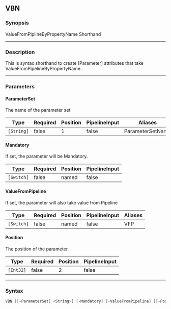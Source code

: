 VBN
---




### Synopsis
ValueFromPiplineByPropertyName Shorthand



---


### Description

This is syntax shorthand to create [Parameter] attributes that take ValueFromPipelineByPropertyName.



---


### Parameters
#### **ParameterSet**

The name of the parameter set






|Type      |Required|Position|PipelineInput|Aliases         |
|----------|--------|--------|-------------|----------------|
|`[String]`|false   |1       |false        |ParameterSetName|



#### **Mandatory**

If set, the parameter will be Mandatory.






|Type      |Required|Position|PipelineInput|
|----------|--------|--------|-------------|
|`[Switch]`|false   |named   |false        |



#### **ValueFromPipeline**

If set, the parameter will also take value from Pipeline






|Type      |Required|Position|PipelineInput|Aliases|
|----------|--------|--------|-------------|-------|
|`[Switch]`|false   |named   |false        |VFP    |



#### **Position**

The position of the parameter.






|Type     |Required|Position|PipelineInput|
|---------|--------|--------|-------------|
|`[Int32]`|false   |2       |false        |





---


### Syntax
```PowerShell
VBN [[-ParameterSet] <String>] [-Mandatory] [-ValueFromPipeline] [[-Position] <Int32>] [<CommonParameters>]
```
